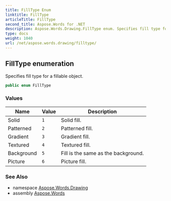 ```yaml
---
title: FillType Enum
linktitle: FillType
articleTitle: FillType
second_title: Aspose.Words for .NET
description: Aspose.Words.Drawing.FillType enum. Specifies fill type for a fillable object in C#.
type: docs
weight: 1040
url: /net/aspose.words.drawing/filltype/
---
```

## FillType enumeration

Specifies fill type for a fillable object.

```csharp
public enum FillType
```

### Values

| Name | Value | Description |
| --- | --- | --- |
| Solid | `1` | Solid fill. |
| Patterned | `2` | Patterned fill. |
| Gradient | `3` | Gradient fill. |
| Textured | `4` | Textured fill. |
| Background | `5` | Fill is the same as the background. |
| Picture | `6` | Picture fill. |

### See Also

* namespace [Aspose.Words.Drawing](../../aspose.words.drawing/)
* assembly [Aspose.Words](../../)
